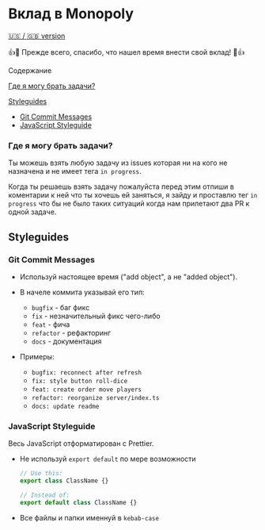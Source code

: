 # Вклад в Monopoly

[:us: / :uk: version](./CONTRIBUTING-EN.md)

👍🎉 Прежде всего, спасибо, что нашел время внести свой вклад! 🎉👍

Содержание

[Где я могу брать задачи?](#Где-я-могу-брать-задачи?)

[Styleguides](#Styleguides)

- [Git Commit Messages](#Git-Commit-Messages)
- [JavaScript Styleguide](#JavaScript-Styleguide)

### Где я могу брать задачи?

Ты можешь взять любую задачу из issues которая ни на кого не назначена и не имеет тега `in progress`.

Когда ты решаешь взять задачу пожалуйста перед этим отпиши в коментарии к ней что ты хочешь ей заняться, я зайду и проставлю тег `in progress` что бы не было таких ситуаций когда нам прилетают два PR к одной задаче.

## Styleguides

### Git Commit Messages

- Используй настоящее время ("add object", а не "added object").

- В начеле коммита указывай его тип:

  - `bugfix` - баг фикс
  - `fix` - незначительный фикс чего-либо
  - `feat` - фича
  - `refactor` - рефакторинг
  - `docs` - документация

- Примеры:
  - `bugfix: reconnect after refresh`
  - `fix: style button roll-dice`
  - `feat: create order move players`
  - `refactor: reorganize server/index.ts`
  - `docs: update readme`

### JavaScript Styleguide

Весь JavaScript отформатирован с Prettier.

- Не используй `export default` по мере возможности

  ```js
  // Use this:
  export class ClassName {}

  // Instead of:
  export default class ClassName {}
  ```

- Все файлы и папки именнуй в `kebab-case`

